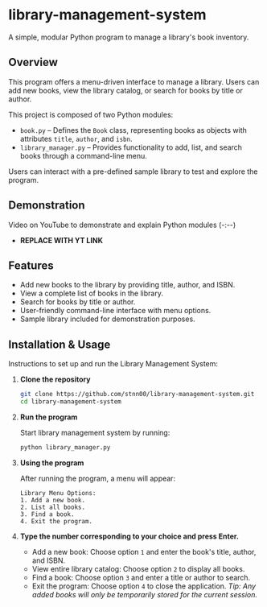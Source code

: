 # library-management-system

A simple, modular Python program to manage a library's book inventory.

## Overview

This program offers a menu-driven interface to manage a library. Users can add new books, view the library catalog, or search for books by title or author.

This project is composed of two Python modules:

- `book.py` – Defines the `Book` class, representing books as objects with attributes `title`, `author`, and `isbn`.
- `library_manager.py` – Provides functionality to add, list, and search books through a command-line menu.

Users can interact with a pre-defined sample library to test and explore the program.

## Demonstration

Video on YouTube to demonstrate and explain Python modules (-:--)

- **REPLACE WITH YT LINK**

## Features

- Add new books to the library by providing title, author, and ISBN.
- View a complete list of books in the library.
- Search for books by title or author.
- User-friendly command-line interface with menu options.
- Sample library included for demonstration purposes.

## Installation & Usage

Instructions to set up and run the Library Management System:

1. **Clone the repository**  
   ```bash
   git clone https://github.com/stnn00/library-management-system.git
   cd library-management-system

2. **Run the program**

   Start library management system by running:

   ```bash
   python library_manager.py

3. **Using the program**

   After running the program, a menu will appear:

   ```text
   Library Menu Options:
   1. Add a new book.
   2. List all books.
   3. Find a book.
   4. Exit the program.
4. **Type the number corresponding to your choice and press Enter.**
   - Add a new book: Choose option `1` and enter the book's title, author, and ISBN.
   - View entire library catalog: Choose option `2` to display all books.
   - Find a book: Choose option `3` and enter a title or author to search.
   - Exit the program: Choose option `4` to close the application.
*Tip: Any added books will only be temporarily stored for the current session.*